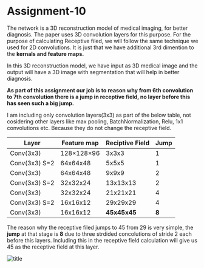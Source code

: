 # Assignment-10

The network is a 3D reconstruction model of medical imaging, for better diagnosis. The paper uses 3D convolution layers for this purpose.
For the purpose of calculating Receptive filed, we will follow the same technique we used for 2D convolutions. It is just that we have additional 3rd dimention to the **kernals and feature maps.** 

In this 3D reconstruction model, we have input as 3D medical image and the output will have a 3D image with segmentation that will help in better diagnosis.

**As part of this assignment our job is to reason why from 6th convolution to 7th convolution there is a jump in receptive field, no layer before this has seen such a big jump.**

I am including only convolution layers(3x3) as part of the below table, not cosidering other layers like max pooling, BatchNormalization, Relu, 1x1 convolutions etc. Because they do not change the receptive field.

| Layer | Feature map | Reciptive Field |Jump |
| --- | --- | --- | --- |
| Conv(3x3) | 128×128×96 | 3x3x3 | 1 |
| Conv(3x3) S=2| 64x64x48 | 5x5x5 | 1 |
| Conv(3x3) | 64x64x48 | 9x9x9 | 2 |
| Conv(3x3) S=2| 32x32x24 | 13x13x13 | 2 |
| Conv(3x3) | 32x32x24 | 21x21x21 | 4 |
| Conv(3x3) S=2| 16x16x12 | 29x29x29 | 4 |
| Conv(3x3) | 16x16x12 | **45x45x45** | **8** |


The reason why the receptive filed jumps to 45 from 29 is very simple, the **jump** at that stage is **8** due to three strdided concolutions of stride 2 each before this layers. Including this in the receptive field calculation will give us 45 as the receptive field at this layer.

![title](https://cdn-images-1.medium.com/max/1200/1*gtEtvAQqaAubgvfQycgnyQ.png)
